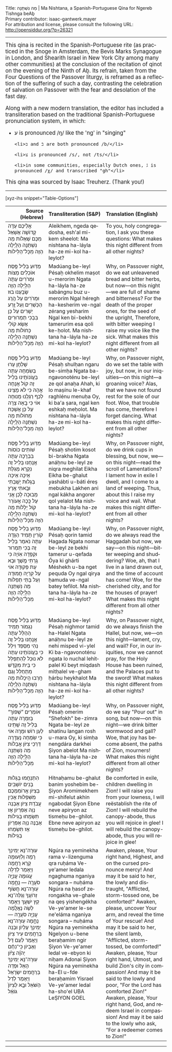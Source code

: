 <html>
<head></head>
<body>
Title: מַה נִּשְׁתַּנָּה | Ma Nishtana, a Spanish-Portuguese Qina for Ngereb Tishnga beAḇ<br />
Primary contributor: isaac-gantwerk.mayer<br />
For attribution and license, please consult the following URL: <a href="http://opensiddur.org/?p=26321">http://opensiddur.org/?p=26321</a>
<p />
<hr />

<div class="english" lang="en" style="font-size: 1.2em;">
This qina is recited in the Spanish-Portuguese rite (as practiced in the Snoge in Amsterdam, the Bevis Marks Synagogue in London, and Shearith Israel in New York City among many other communities) at the conclusion of the recitation of qinot on the evening of the Ninth of Aḇ. Its refrain, taken from the Four Questions of the Passover liturgy, is reframed as a reflection of the suffering of such a day, contrasting the celebration of salvation on Passover with the fear and desolation of the fast day. 

Along with a new modern translation, the editor has included a transliteration based on the traditional Spanish-Portuguese pronunciation system, in which:
<ul>
    <li>ע is pronounced /ŋ/ like the 'ng' in "singing"</li>

    <li>בּ and בֿ are both pronounced /b/</li>

    <li>צ is pronounced /s/, not /ts/</li>

    <li>in some communities, especially Dutch ones, גֿ is pronounced /χ/ and transcribed "gh"</li>

</ul>

This qina was sourced by Isaac Treuherz. (Thank you!)
</div>

<hr />

[xyz-ihs snippet="Table-Options"]<table style="width: 100%; margin-left: auto; margin-right: auto;" class="draggable">
<thead><tr><th id="x" style="text-align: right;">Source (Hebrew)</th><th style="text-align: left;">Transliteration (S&P)</th><th style="text-align: left;">Translation (English)</th></tr></thead>
<tbody>
<tr><td style="vertical-align:top;">
<div class="liturgy" lang="he">
אֲלֵיכֶם עֵדָה קְדוֹשָׁה אֶשְׁאַל מִכֶּם שְׁאֵלוֹת
מַה נִּשְׁתַּנָּה הַלַּֽיְלָה הַזֶּה מִכָּל־הַלֵּילוֹת׃
</span></div></td>
 
<td style="vertical-align:top;">
<div class="english" lang="en">
Aleikhem, ngeda qedosha, esh'al mi-kem sheelot:
Ma nishtana ha-láyla ha-ze mi-kol ha-leylot?
</div></td>
 
<td style="vertical-align:top;">
<div class="english" lang="en">
To you, holy congregation, I ask you these questions:
    What makes this night different from all other nights?
</div></td></tr>


<tr><td style="vertical-align:top;">
<div class="liturgy" lang="he">
מַדּֽוּעַ בְּלֵיל פֶּֽסַח אוֹכְלִים מַצּוֹת וּמְרֹרִים
עַתָּה הַלַּֽיְלָה הַזֶּה שָׂבַֽעְנוּ בוּז וּמְרֹרִים
עַל הֶֽרֶג הַכְּשֵׁרִים וְעַל זֶֽרַע יְשָׁרִים
עַל כֵּן בִּבְכִי תַמְרוּרִים אֶשָׂא קוֹלִי כְּחוֹלוֹת׃
מַה נִּשְׁתַּנָּה הַלַּֽיְלָה הַזֶּה מִכָּל־הַלֵּילוֹת׃ 
</span></div></td>
 
<td style="vertical-align:top;">
<div class="english" lang="en">
Madúang be-leyl Pésaḥ okhelim maṣot u-merorim
Ngata ha-láyla ha-ze sabángnu buz u-merorim
Ngal héregh ha-kesherim ve-ngal zérang yesharim
Ngal ken bi-bekhi tamerurim esa qoli ke-ḥolot.
Ma nishtana ha-láyla ha-ze mi-kol ha-leylot?
</div></td>
 
<td style="vertical-align:top;">
<div class="english" lang="en">
Why, on Passover night, do we eat unleavened bread and bitter herbs,
but now—on this night—we are full of shame and bitterness?
For the death of the proper ones, for the seed of the upright,
Therefore, with bitter weeping I raise my voice like the sick.
    What makes this night different from all other nights?
</div></td></tr>


<tr><td style="vertical-align:top;">
<div class="liturgy" lang="he">
מַדּֽוּעַ בְּלֵיל פֶּֽסַח שֻׁלְחָן עָרוּ בְּשִׂמְחָה
עַתָּה בַעֲו‌ֹנוֹתֵֽינוּ בְּלֵיל זֶה קוֹל אֲנָחָה
אֲהָהּ כִּי לֹא מָצִֽינוּ לְכַף רַגְלֵֽנוּ מְנוּחָה
אוֹי כִּי בָֽאָה צָרָה עַל כֵּן אֶשְׁכַּח מְחוֹלוֹת׃
מַה נִּשְׁתַּנָּה הַלַּֽיְלָה הַזֶּה מִכָּל־הַלֵּילוֹת׃
</span></div></td>
 
<td style="vertical-align:top;">
<div class="english" lang="en">
Madúang be-leyl Pésaḥ shulḥan ngaru be-simḥa
Ngata ba-ngavonoténu be-leyl ze qol anaḥa
Ahah, ki lo maṣínu le-khaf raghlénu menuḥa
Oy, ki ba'a ṣara, ngal ken eshkaḥ meḥolot.
Ma nishtana ha-láyla ha-ze mi-kol ha-leylot?
</div></td>
 
<td style="vertical-align:top;">
<div class="english" lang="en">
Why, on Passover night, do we set the table with joy,
but now, in our iniquities—on this night—a groaning voice?
Alas, that we have not found rest for the sole of our foot.
Woe, that trouble has come, therefore I forget dancing.
    What makes this night different from all other nights?
</div></td></tr>


<tr><td style="vertical-align:top;">
<div class="liturgy" lang="he">
מַדּֽוּעַ בְּלֵיל פֶּֽסַח שׁוֹתִים כּוֹסוֹת בִּבְרָכָה
עַתָּה אֲנַֽחְנוּ בְּלֵיל זֶה נִקְרָא מְגִלַּת אֵיכָה
אֵיכָה בְּגָלוּת יָשַֽׁבְתִי וּבָֽאתִי אֶֽרֶץ מְבוּכָה
לָכֵן אֲנִי עַל כָּֽכָה אֲעוֹרֵר קוֹל יְלָלוֹת׃
מַה נִּשְׁתַּנָּה הַלַּֽיְלָה הַזֶּה מִכָּל־הַלֵּילוֹת׃
</span></div></td>
 
<td style="vertical-align:top;">
<div class="english" lang="en">
Madúang be-leyl Pésaḥ shotim kosot bi-brakha
Ngata anáḥnu be-leyl ze niqra meghilat Eikha
Eikha be-ghalut yashábti u-báti éreṣ mebukha
Lakhen ani ngal kákha angorer qol yelalot
Ma nishtana ha-láyla ha-ze mi-kol ha-leylot?
</div></td>
 
<td style="vertical-align:top;">
<div class="english" lang="en">
Why, on Passover night, do we drink cups in blessing,
but now, we—on this night—read the scroll of Lamentations?
I lament how in exile I dwell, and I come to a land of weeping.
Thus, about this I raise my voice and wail.
    What makes this night different from all other nights?
</div></td></tr>


<tr><td style="vertical-align:top;">
<div class="liturgy" lang="he">
מַדּֽוּעַ בְּלֵיל פֶּֽסַח קוֹרִין תָּמִיד הַגָּדָה
עַתָּה נֹאמַר בְּלֵיל זֶה בְּכִי תַּמְרוּר וּקְפָדָה
אֽוֹיָה כִּי גַֽרְתִּי מֶֽשֶׁךְ וּבָא עֵת פְּקוּדָה
אוֹי עַל קִרְיָה חֲמוּדָה וְעַל בָּתֵּי תְפִלּוֹת׃
מַה נִּשְׁתַּנָּה הַלַּֽיְלָה הַזֶּה מִכָּל־הַלֵּילוֹת׃
</span></div></td>
 
<td style="vertical-align:top;">
<div class="english" lang="en">
Madúang  be-leyl Pésaḥ qorin tamid Hagada
Ngata nomar be-leyl ze bekhi tamerur u-qefada
Óya ki ghárti Méshekh u-ba nget pequda
Oy ngal qirya ḥamuda ve-ngal batey tefilot.
Ma nishtana ha-láyla ha-ze mi-kol ha-leylot?
</div></td>
 
<td style="vertical-align:top;">
<div class="english" lang="en">
Why, on Passover night, do we always read the Haggadah
but now, we say—on this night—bitter weeping and shuddering?
Woe, ah, that I live in a land drawn out, and the time of account has come!
Woe, for the cherished city, and for the houses of prayer!
    What makes this night different from all other nights?
</div></td></tr>


<tr><td style="vertical-align:top;">
<div class="liturgy" lang="he">
מַדּֽוּעַ בְּלֵיל פֶּֽסַח נִגְמוֹר תָּמִיד הַהַלֵּל
עַתָּה אֲנַֽחְנוּ בְּלֵיל זֶה נְהִי מִסְפֵּד וִילֵל
כִּי בַעֲו‌ֹנוֹתֵֽינוּ עַתָּה לֹא נוּכַל לְהִתְפַּלֵּל
כִּי בֵּית מִקְדָּשׁ מִתְחַלֵּל וְגַם חָֽרְבוּ הֵֽיכָלוֹת׃
מַה נִּשְׁתַּנָּה הַלַּֽיְלָה הַזֶּה מִכָּל־הַלֵּילוֹת׃
</span></div></td>
 
<td style="vertical-align:top;">
<div class="english" lang="en">
Madúang  be-leyl Pésaḥ nighmor tamid ha-Halel
Ngata anáḥnu be-leyl ze nehi misped vi-ylel
Ki ba-ngavonoténu ngata lo nuchal lehitpalel
Ki beyt miqdash mitḥalel ve-gham ḥárbu heykhalot
Ma nishtana ha-láyla ha-ze mi-kol ha-leylot?
</div></td>
 
<td style="vertical-align:top;">
<div class="english" lang="en">
Why, on Passover night, do we always finish the Hallel, 
but now, we—on this night—lament, cry, and wail?
For, in our iniquities, now we cannot pray,
for the Holy House has been ruined, and the Palaces put to the sword!
    What makes this night different from all other nights?
</div></td></tr>


<tr><td style="vertical-align:top;">
<div class="liturgy" lang="he">
מַדּֽוּעַ בְּלֵיל פֶּֽסַח אוֹמְרִים ”שְׁפוֹךְ“ בְּזִמְרָה
עַתָּה בְּלֵיל זֶה שָׁתִֽינוּ לַעַן רוֹשׁ וּמָרָה
אוֹי כִּי שִׂמְחָה נֶעְדָּֽרָה דַּרְכֵי צִיּוֹן אֲבֵלוֹת
מַה נִּשְׁתַּנָּה הַלַּֽיְלָה הַזֶּה מִכָּל־הַלֵּילוֹת׃
</span></div></td>
 
<td style="vertical-align:top;">
<div class="english" lang="en">
Madúang  be-leyl Pésaḥ omerim "Shefokh" be-zimra
Ngata be-leyl ze shatínu langan rosh u-mara
Oy, ki simḥa nengdára darkhei Ṣiyon abelot
Ma nishtana ha-láyla ha-ze mi-kol ha-leylot?
</div></td>
 
<td style="vertical-align:top;">
<div class="english" lang="en">
Why, on Passover night, do we say "Pour out" in song,
but now—on this night—we drink bitter wormwood and gall?
Woe, that joy has become absent, the paths of Zion, mourners!
    What makes this night different from all other nights?
</div></td></tr>


<tr><td style="vertical-align:top;">
<div class="liturgy" lang="he">
הִתְנַחֲמוּ בְּגָלוּת בָּנִים יוֹשְׁבִים בְּצִיּוֹן
אֲרוֹמִמְכֶם מִשִּׁפְלוּת אָכִין עֲבֹדַת צִיּוֹן
אֶבְנֶה נְוֵה אַפִּרְיוֹן אָז תִּשְׂמְחוּ בְּגִילוֹת׃
אֶבְנֶה נְוֵה אַפִּרְיוֹן אָז תִּשְׂמְחוּ בְּגִילוֹת׃
</span></div></td>
 
<td style="vertical-align:top;">
<div class="english" lang="en">
Hitnaḥamu be-ghalut banim yoshebim be-Ṣiyon
Aromimekhem mi-shifelut akhin ngabodat Ṣiyon
Ebne neve apiryon az tismeḥu be-ghilot.
Ebne neve apiryon az tismeḥu be-ghilot.
</div></td>
 
<td style="vertical-align:top;">
<div class="english" lang="en">
Be comforted in exile, children dwelling in Zion!
I will raise you from your lowness, I will reëstablish the rite of Zion!
I will rebuild the canopy-abode, thus you will rejoice in glee!
    I will rebuild the canopy-abode, thus you will rejoice in glee!
</div></td></tr>


<tr><td style="vertical-align:top;">
<div class="liturgy" lang="he">
עֽוּרָה־נָּא יְמִינְךָ רָמָה 
וְלִזְעוּמָה קְרָא רֻחָֽמָה
וְיֵאָמֵר לְדַלָּה עֲגוּמָה 
עֲנִיָּ֥ה סֹעֲרָ֖ה — נֻחָ֑מָה
עֽוּרָה־נָּא חֲשׂוֹף זְרוֹעֶֽךָ
וְגַלֵּה־נָא קֵץ יִשְׁעֶֽךָ
וְיֵאָמֵר לְשֶׂה נֶאֱלָֽמָה 
עֲנִיָּ֥ה סֹעֲרָ֖ה — נֻחָ֑מָה
עֽוּרָה־נָּא יְמִינְךָ עֶלְיוֹן 
וּבְנֵה בְּרַחֲמִים עִיר צִיּוֹן
וְיֵאָמֵר לְעַם דַּל וְאֶבְיוֹן 
כִּֽי־נִחַ֨ם יְהֹוָ֜ה צִיּ֗וֹן
עֽוּרָה־נָּא יְמִינְךָ הָאֵל 
וּפְדֵה בְּרַחֲמִים יִשְׂרָאֵל
וְיֵאָמֵר לְדַל הַשֹּׁאֵל
    וּבָ֤א לְצִיּוֹן֙ גּוֹאֵ֔ל
</span></div></td>
 
<td style="vertical-align:top;">
<div class="english" lang="en">
Ngúra na yeminekha rama
v-lizenguma qra ruḥáma
Ve-ye'amer ledala ngaghuma 
nganiya songara – nuḥáma
Ngúra na ḥasof zerongakha
ve-ghale na qeṣ yishengékha
Ve-ye'amer le-se ne'eláma
nganiya songara – nuḥáma
Ngúra na yeminekha Ngelyon
u-bene beraḥamim ngir Ṣiyon
Ve-ye'amer ledal ve-ebyon
ki niḥam Adonai Ṣiyon
Ngúra na yeminekha ha-El
u-fde beraḥamim Yisrael
Ve-ye'amer ledal ha-sho'el
UBA LeṢIYON GOEL
</div></td>
 
<td style="vertical-align:top;">
<div class="english" lang="en">
Awaken, please, Your right hand, Highest, 
and on the cursed pronounce mercy!
And may it be said to her, the lowly and distraught, 
    "Afflicted, storm-tossed one, be comforted!"
Awaken, please, uncover Your arm, 
and reveal the time of Your rescue!
And may it be said to her, the silent lamb, 
"Afflicted, storm-tossed, be comforted!"
Awaken, please, Your right hand, Utmost, 
and build Zion's city in compassion!
And may it be said to the lowly and poor, 
"For the Lord has comforted Zion!"
Awaken, please, Your right hand, God, 
and redeem Israel in compassion!
And may it be said to the lowly who ask, 
"For a redeemer comes to Zion!"
</div></td></tr>
</tbody></table>

<hr />
</body>
</html>